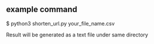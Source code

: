 ## example command
$ python3 shorten_url.py your_file_name.csv

Result will be generated as a text file under same directory
